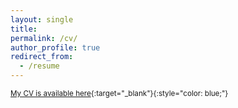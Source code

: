 ```yaml
---
layout: single
title: 
permalink: /cv/
author_profile: true
redirect_from:
  - /resume
---
```


 <sub>[My CV is available here](https://kensleyblaise.github.io/assets/files/CV_of_Kensley_Blaise.pdf){:target="_blank"}{:style="color: blue;"}</sub>





